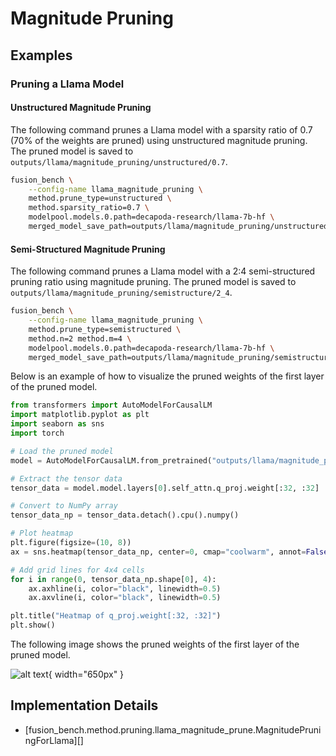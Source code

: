 # Magnitude Pruning

## Examples

### Pruning a Llama Model

#### Unstructured Magnitude Pruning

The following command prunes a Llama model with a sparsity ratio of 0.7 (70% of the weights are pruned) using unstructured magnitude pruning. The pruned model is saved to `outputs/llama/magnitude_pruning/unstructured/0.7`.

```bash
fusion_bench \
    --config-name llama_magnitude_pruning \
    method.prune_type=unstructured \
    method.sparsity_ratio=0.7 \
    modelpool.models.0.path=decapoda-research/llama-7b-hf \
    merged_model_save_path=outputs/llama/magnitude_pruning/unstructured/0.7
```

#### Semi-Structured Magnitude Pruning

The following command prunes a Llama model with a 2:4 semi-structured pruning ratio using magnitude pruning. The pruned model is saved to `outputs/llama/magnitude_pruning/semistructure/2_4`.

```bash
fusion_bench \
    --config-name llama_magnitude_pruning \
    method.prune_type=semistructured \
    method.n=2 method.m=4 \
    modelpool.models.0.path=decapoda-research/llama-7b-hf \
    merged_model_save_path=outputs/llama/magnitude_pruning/semistructure/2_4
```

Below is an example of how to visualize the pruned weights of the first layer of the pruned model.

```python
from transformers import AutoModelForCausalLM
import matplotlib.pyplot as plt
import seaborn as sns
import torch

# Load the pruned model
model = AutoModelForCausalLM.from_pretrained("outputs/llama/magnitude_pruning/semistructure/2_4")

# Extract the tensor data
tensor_data = model.model.layers[0].self_attn.q_proj.weight[:32, :32]

# Convert to NumPy array
tensor_data_np = tensor_data.detach().cpu().numpy()

# Plot heatmap
plt.figure(figsize=(10, 8))
ax = sns.heatmap(tensor_data_np, center=0, cmap="coolwarm", annot=False)

# Add grid lines for 4x4 cells
for i in range(0, tensor_data_np.shape[0], 4):
    ax.axhline(i, color="black", linewidth=0.5)
    ax.axvline(i, color="black", linewidth=0.5)

plt.title("Heatmap of q_proj.weight[:32, :32]")
plt.show()
```

The following image shows the pruned weights of the first layer of the pruned model.

![alt text](images/llama_2_4_semistructued_first_layer.png){ width="650px" }

## Implementation Details

- [fusion_bench.method.pruning.llama_magnitude_prune.MagnitudePruningForLlama][]
